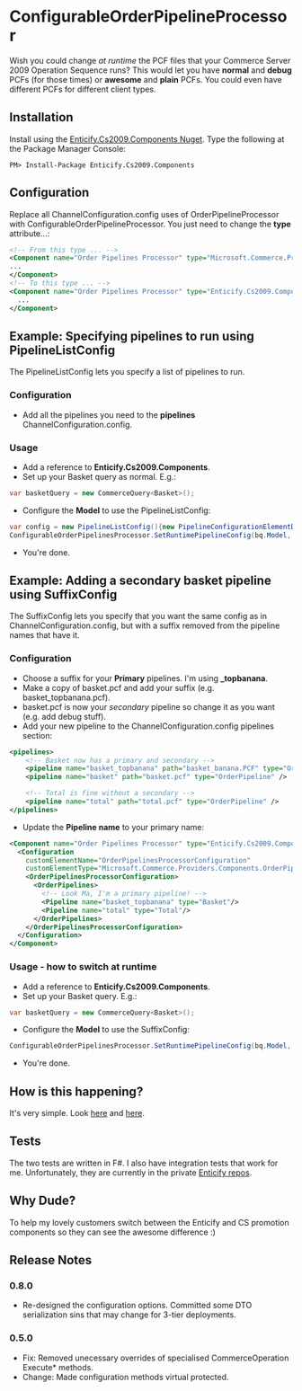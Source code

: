 ConfigurableOrderPipelineProcessor
====================================

Wish you could change *at runtime* the PCF files that your Commerce Server 2009 Operation Sequence runs?  This would let you have **normal** and **debug** PCFs (for those times) or **awesome** and **plain** PCFs.  You could even have different PCFs for different client types. 

## Installation

Install using the [Enticify.Cs2009.Components Nuget](http://nuget.org/packages/Enticify.Cs2009.Components/).  Type the following at the Package Manager Console:

    PM> Install-Package Enticify.Cs2009.Components 

## Configuration

Replace all ChannelConfiguration.config uses of OrderPipelineProcessor with ConfigurableOrderPipelineProcessor.  You just need to change the **type** attribute...:  

```xml
<!-- From this type ... -->
<Component name="Order Pipelines Processor" type="Microsoft.Commerce.Providers.Components.OrderPipelinesProcessor, Microsoft.Commerce.Providers, Version=1.0.0.0, Culture=neutral,PublicKeyToken=31bf3856ad364e35">
...
</Component>
<!-- To this type ... -->
<Component name="Order Pipelines Processor" type="Enticify.Cs2009.Components.ConfigurableOrderPipelinesProcessor, Enticify.Cs2009.Components, Version=0.1.0.0, Culture=neutral, PublicKeyToken=10ff57ed14d5fefa">
  ...
</Component>
```

## Example: Specifying pipelines to run using PipelineListConfig 

The PipelineListConfig lets you specify a list of pipelines to run.

### Configuration

*  Add all the pipelines you need to the **pipelines** ChannelConfiguration.config.

### Usage

*  Add a reference to **Enticify.Cs2009.Components**.
*  Set up your Basket query as normal.  E.g.:

```csharp
var basketQuery = new CommerceQuery<Basket>();
```
*  Configure the **Model** to use the PipelineListConfig:

```csharp
var config = new PipelineListConfig(){new PipelineConfigurationElementData("basket", OrderPipelineType.Basket)};  
ConfigurableOrderPipelinesProcessor.SetRuntimePipelineConfig(bq.Model, config);
```
*  You're done.

## Example: Adding a secondary basket pipeline using SuffixConfig 

The SuffixConfig lets you specify that you want the same config as in ChannelConfiguration.config, but with a suffix removed from the pipeline names that have it.

### Configuration

*  Choose a suffix for your **Primary** pipelines.  I'm using **_topbanana**.
*  Make a copy of basket.pcf and add your suffix (e.g. basket_topbanana.pcf).
*  basket.pcf is now your *secondary* pipeline so change it as you want (e.g. add debug stuff).
*  Add your new pipeline to the ChannelConfiguration.config pipelines section:  
```xml
<pipelines>
    <!-- Basket now has a primary and secondary -->
    <pipeline name="basket_topbanana" path="basket_banana.PCF" type="OrderPipeline" />
    <pipeline name="basket" path="basket.pcf" type="OrderPipeline" />

    <!-- Total is fine without a secondary -->
    <pipeline name="total" path="total.pcf" type="OrderPipeline" />
</pipelines>
```
*  Update the **Pipeline name** to your primary name:  
```xml
<Component name="Order Pipelines Processor" type="Enticify.Cs2009.Components.ConfigurableOrderPipelinesProcessor, Enticify.Cs2009.Components, Version=0.1.0.0, Culture=neutral, PublicKeyToken=10ff57ed14d5fefa">
  <Configuration
    customElementName="OrderPipelinesProcessorConfiguration"
    customElementType="Microsoft.Commerce.Providers.Components.OrderPipelinesProcessorConfiguration, Microsoft.Commerce.Providers, Version=1.0.0.0, Culture=neutral,PublicKeyToken=31bf3856ad364e35">
    <OrderPipelinesProcessorConfiguration>
      <OrderPipelines>
        <!-- Look Ma, I'm a primary pipeline! -->
        <Pipeline name="basket_topbanana" type="Basket"/>
        <Pipeline name="total" type="Total"/>
      </OrderPipelines>
    </OrderPipelinesProcessorConfiguration>
  </Configuration>
</Component>
```

### Usage - how to switch at runtime

*  Add a reference to **Enticify.Cs2009.Components**.
*  Set up your Basket query.  E.g.:  

```csharp
var basketQuery = new CommerceQuery<Basket>();
```

*  Configure the **Model** to use the SuffixConfig:  

```csharp
ConfigurableOrderPipelinesProcessor.SetRuntimePipelineConfig(bq.Model, SuffixConfig(){Suffix = "_topbanana"});
```

*  You're done.

## How is this happening?

It's very simple.  Look [here](https://github.com/enticify/Enticify.Cs2009.Components/blob/master/src/Enticify.Cs2009.Components/ConfigurableOrderPipelinesProcessor.cs) and [here](https://github.com/enticify/Enticify.Cs2009.Components/blob/master/src/Enticify.Cs2009.Components/RuntimeOrderPipelinesProcessorConfiguration.cs).

##  Tests

The two tests are written in F#.  I also have integration tests that work for me.  Unfortunately, they are currently in the private [Enticify repos](http://www.enticify.com/).

## Why Dude?

To help my lovely customers switch between the Enticify and CS promotion components so they can see the awesome difference :)

## Release Notes

### 0.8.0

* Re-designed the configuration options.  Committed some DTO serialization sins that may change for 3-tier deployments.

### 0.5.0

* Fix: Removed unecessary overrides of specialised CommerceOperation Execute* methods.
* Change: Made configuration methods virtual protected.

